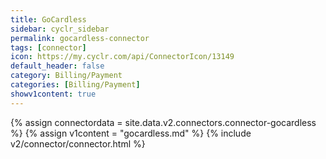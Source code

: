 ```yaml
---
title: GoCardless
sidebar: cyclr_sidebar
permalink: gocardless-connector
tags: [connector]
icon: https://my.cyclr.com/api/ConnectorIcon/13149
default_header: false
category: Billing/Payment
categories: [Billing/Payment]
showv1content: true
---
```

{% assign connectordata = site.data.v2.connectors.connector-gocardless %}
{% assign v1content = "gocardless.md" %}
{% include v2/connector/connector.html %}	